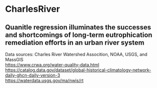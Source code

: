 # CharlesRiver
 
## Quanitle regression illuminates the successes and shortcomings of long-term eutrophication remediation efforts in an urban river system
Data sources: Charles River Watershed Assocition, NOAA, USGS, and MassGIS  
   https://www.crwa.org/water-quality-data.html  
   https://catalog.data.gov/dataset/global-historical-climatology-network-daily-ghcn-daily-version-3  
   https://waterdata.usgs.gov/ma/nwis/rt
  
